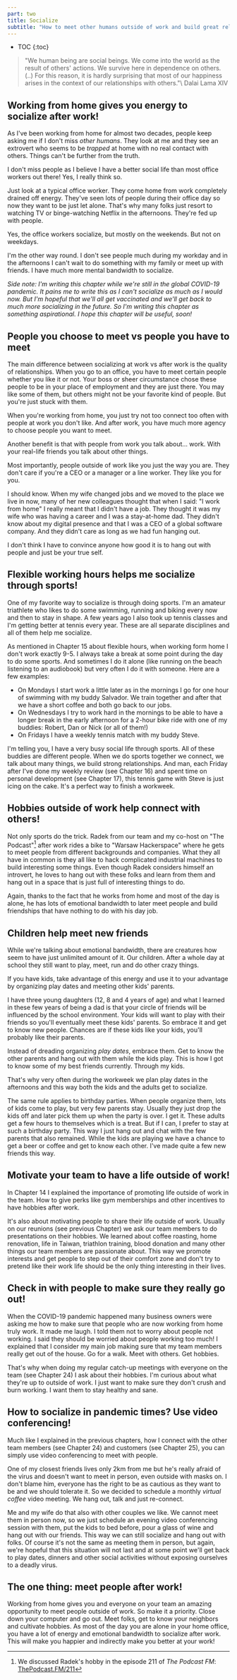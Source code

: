 ```yaml
---
part: two
title: Socialize
subtitle: "How to meet other humans outside of work and build great relationships."
---
```


* TOC
{:toc}

> "We human being are social beings. We come into the world as the result of others' actions. We survive here in dependence on others. (..) For this reason, it is hardly surprising that most of our happiness arises in the context of our relationships with others."\\
> Dalai Lama XIV

## Working from home gives you energy to socialize after work!

As I've been working from home for almost two decades, people keep asking me if I don't miss *other humans*. They look at me and they see an extrovert who seems to be *trapped* at home with no real contact with others. Things can't be further from the truth.

I don't miss people as I believe I have a better social life than most office workers out there! Yes, I really think so.

Just look at a typical office worker. They come home from work completely drained off energy. They've seen lots of people during their office day so now they want to be just let alone. That's why many folks just resort to watching TV or binge-watching Netflix in the afternoons. They're fed up with people.

Yes, the office workers socialize, but mostly on the weekends. But not on weekdays.

I'm the other way round. I don't see people much during my workday and in the afternoons I can't wait to do something with my family or meet up with friends. I have much more mental bandwidth to socialize.

*Side note: I'm writing this chapter while we're still in the global COVID-19 pandemic. It pains me to write this as I can't socialize as much as I would now. But I'm hopeful that we'll all get vaccinated and we'll get back to much more socializing in the future. So I'm writing this chapter as something aspirational. I hope this chapter will be useful, soon!*

## People you choose to meet vs people you have to meet

The main difference between socializing at work vs after work is the quality of relationships. When you go to an office, you have to meet certain people whether you like it or not. Your boss or sheer circumstance chose these people to be in your place of employment and they are just there. You may like some of them, but others might not be your favorite kind of people. But you're just stuck with them.

When you're working from home, you just try not too connect too often with people at work you don't like. And after work, you have much more agency to choose people you want to meet.

Another benefit is that with people from work you talk about… work. With your real-life friends you talk about other things.

Most importantly, people outside of work like you just the way you are. They don't care if you're a CEO or a manager or a line worker. They like you for you.

I should know. When my wife changed jobs and we moved to the place we live in now, many of her new colleagues thought that when I said: "I work from home" I really meant that I didn't have a job. They thought it was my wife who was having a career and I was a stay-at-home dad. They didn't know about my digital presence and that I was a CEO of a global software company. And they didn't care as long as we had fun hanging out.

I don't think I have to convince anyone how good it is to hang out with people and just be your true self.

## Flexible working hours helps me socialize through sports!

One of my favorite way to socialize is through doing sports. I'm an amateur triathlete who likes to do some swimming, running and biking every now and then to stay in shape. A few years ago I also took up tennis classes and I'm getting better at tennis every year. These are all separate disciplines and all of them help me socialize.

As mentioned in Chapter 15 about flexible hours, when working form home I don't work exactly 9-5. I always take a break at some point during the day to do some sports. And sometimes I do it alone (like running on the beach listening to an audiobook) but very often I do it with someone. Here are a few examples:

- On Mondays I start work a little later as in the mornings I go for one hour of swimming with my buddy Salvador. We train together and after that we have a short coffee and both go back to our jobs.
- On Wednesdays I try to work hard in the mornings to be able to have a longer break in the early afternoon for a 2-hour bike ride with one of my buddies: Robert, Dan or Nick (or all of them!)
- On Fridays I have a weekly tennis match with my buddy Steve.

I'm telling you, I have a very busy social life through sports. All of these buddies are different people. When we do sports together we connect, we talk about many things, we build strong relationships. And man, each Friday after I've done my weekly review (see Chapter 16) and spent time on personal development (see Chapter 17), this tennis game with Steve is just icing on the cake. It's a perfect way to finish a workweek.

## Hobbies outside of work help connect with others!

Not only sports do the trick. Radek from our team and my co-host on "The Podcast"[^1] after work rides a bike to "Warsaw Hackerspace" where he gets to meet people from different backgrounds and companies. What they all have in common is they all like to hack complicated industrial machines to build interesting some things. Even though Radek considers himself an introvert, he loves to hang out with these folks and learn from them and hang out in a space that is just full of interesting things to do.

Again, thanks to the fact that he works from home and most of the day is alone, he has lots of emotional bandwidth to later meet people and build friendships that have nothing to do with his day job.

## Children help meet new friends

While we're talking about emotional bandwidth, there are creatures how seem to have just unlimited amount of it. Our children. After a whole day at school they still want to play, meet, run and do other crazy things.

If you have kids, take advantage of this energy and use it to your advantage by organizing play dates and meeting other kids' parents.

I have three young daughters (12, 8 and 4 years of age) and what I learned in these few years of being a dad is that your circle of friends will be influenced by the school environment. Your kids will want to play with their friends so you'll eventually meet these kids' parents. So embrace it and get to know new people. Chances are if these kids like your kids, you'll probably like their parents.

Instead of dreading organizing *play dates*, embrace them. Get to know the other parents and hang out with them while the kids play. This is how I got to know some of my best friends currently. Through my kids.

That's why very often during the workweek we plan play dates in the afternoons and this way both the kids and the adults get to socialize.

The same rule applies to birthday parties. When people organize them, lots of kids come to play, but very few parents stay. Usually they just drop the kids off and later pick them up when the party is over. I get it. These adults get a few hours to themselves which is a treat. But if I can, I prefer to stay at such a birthday party. This way I just hang out and chat with the few parents that also remained. While the kids are playing we have a chance to get a beer or coffee and get to know each other. I've made quite a few new friends this way.

## Motivate your team to have a life outside of work!

In Chapter 14 I explained the importance of promoting life outside of work in the team. How to give perks like gym memberships and other incentives to have hobbies after work.

It's also about motivating people to share their life outside of work. Usually on our reunions (see previous Chapter) we ask our team members to do presentations on their hobbies. We learned about coffee roasting, home renovation, life in Taiwan, triathlon training, blood donation and many other things our team members are passionate about. This way we promote interests and get people to step out of their comfort zone and don't try to pretend like their work life should be the only thing interesting in their lives.

## Check in with people to make sure they really go out!

When the COVID-19 pandemic happened many business owners were asking me how to make sure that people who are now working from home truly work. It made me laugh. I told them not to worry about people not working. I said they should be worried about people working too much! I explained that I consider my main job making sure that my team members really get out of the house. Go for a walk. Meet with others. Get hobbies.

That's why when doing my regular catch-up meetings with everyone on the team (see Chapter 24) I ask about their hobbies. I'm curious about what they're up to outside of work. I just want to make sure they don't crush and burn working. I want them to stay healthy and sane.

## How to socialize in pandemic times? Use video conferencing!

Much like I explained in the previous chapters, how I connect with the other team members (see Chapter 24) and customers (see Chapter 25), you can simply use video conferencing to meet with people.

One of my closest friends lives only 2km from me but he's really afraid of the virus and doesn't want to meet in person, even outside with masks on. I don't blame him, everyone has the right to be as cautious as they want to be and we should tolerate it. So we decided to schedule a monthly *virtual coffee* video meeting. We hang out, talk and just re-connect.

Me and my wife do that also with other couples we like. We cannot meet them in person now, so we just schedule an evening video conferencing session with them, put the kids to bed before, pour a glass of wine and hang out with our friends. This way we can still socialize and hang out with folks. Of course it's not the same as meeting them in person, but again, we're hopeful that this situation will not last and at some point we'll get back to play dates, dinners and other social activities without exposing ourselves to a deadly virus.

## The one thing: meet people after work!

Working from home gives you and everyone on your team an amazing opportunity to meet people outside of work. So make it a priority. Close down your computer and go out. Meet folks, get to know your neighbors and cultivate hobbies. As most of the day you are alone in your home office, you have a lot of energy and emotional bandwidth to socialize after work. This will make you happier and indirectly make you better at your work!

[^1]: We discussed Radek's hobby in the episode 211 of *The Podcast FM*: [ThePodcast.FM/211](https://thepodcast.fm/211)
